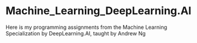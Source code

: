 # Machine_Learning_DeepLearning.AI
Here is my programming assignments from the Machine Learning Specialization by DeepLearning.AI, taught by Andrew Ng
